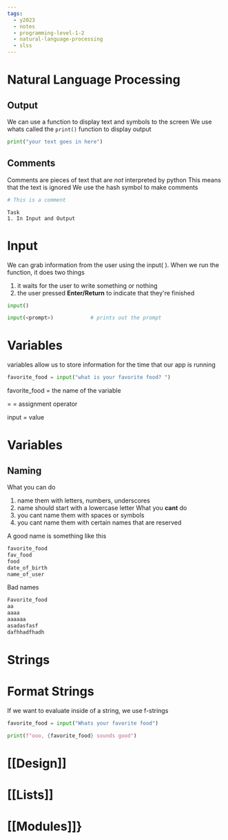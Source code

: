 ```yaml
---
tags:
  - y2023
  - notes
  - programming-level-1-2
  - natural-language-processing
  - slss
---
```

# Natural Language Processing

## Output 
We can use a function to display text and symbols to the screen
We use whats called the `print()` function to display output 

```python
print("your text goes in here")
```


## Comments
Comments are pieces of text that are *not* interpreted by python
This means that the text is ignored 
We use the hash symbol to make comments
```python
# This is a comment
```

	Task
	1. In Input and Output



# Input
We can grab information from the user using the input( ).
When we run the function, it does two things
1. it waits for the user to write something or nothing
2. the user pressed **Enter/Return** to indicate that they're finished

```Python
input()

input(<prompt>)            # prints out the prompt
```

# Variables
variables allow us to store information for the time that our app is running

```python
favorite_food = input("what is your favorite food? ")
```


favorite_food = the name of the variable

= = assignment operator

input = value

# Variables

## Naming
What you can do
1. name them with letters, numbers, underscores
2. name should start with a lowercase letter
What you **cant** do
1. you cant name them with spaces or symbols
2. you cant name them with certain names that are reserved

A good name is something like this

```python
favorite_food
fav_food
food
date_of_birth
name_of_user

```

Bad names 
```python
Favorite_food
aa
aaaa
aaaaaa
asadasfasf
dafhhadfhadh
```







# Strings

# Format Strings

If we want to evaluate inside of a string, we use f-strings

```python
favorite_food = input("Whats your favorite food")

print(f"ooo, {favorite_food} sounds good")
```

# [[Design]]
# [[Lists]]

# [[Modules]]}
